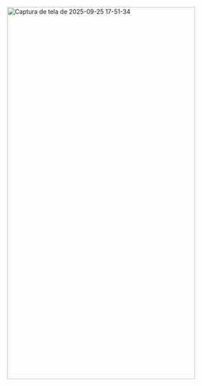 <img width="437" height="867" alt="Captura de tela de 2025-09-25 17-51-34" src="https://github.com/user-attachments/assets/18c067f0-46b8-49f8-976f-d3218d18bfaa" />

